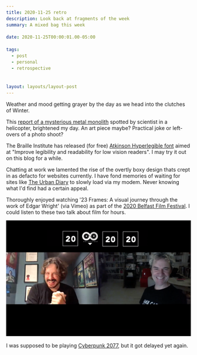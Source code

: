 ```yaml
---
title: 2020-11-25 retro
description: Look back at fragments of the week
summary: A mixed bag this week

date: 2020-11-25T00:00:01.00-05:00

tags:
  - post
  - personal
  - retrospective


layout: layouts/layout-post
---
```

Weather and mood getting grayer by the day as we head into the clutches of Winter.

This [report of a mysterious metal monolith](https://futurism.com/the-byte/scientists-discover-mysterious-metal-monolith-wilderness?mc_eid=32992e9027&mc_cid=0c5ed0380b "article from The Futurist") spotted by scientist in a helicopter, brightened my day.  An art piece maybe? Practical joke or left-overs of a photo shoot?

The Braille Institute has released (for free) [Atkinson Hyperlegible font](https://www.brailleinstitute.org/freefont) aimed at "Improve legibility and readability for low vision readers". I may try it out on this blog for a while.

Chatting at work we lamented the rise of the overtly boxy design thats crept in as defacto for websites currently. I have fond memories of waiting for sites like [The Urban Diary](https://web.archive.org/web/19970212183913/http://gertrude.art.uiuc.edu/ludgate/the/place/urban_diary/index.html "captured at the Web Archive") to slowly load via my modem. Never knowing what I'd find had a certain appeal.

Thoroughly enjoyed watching '23 Frames: A visual journey through the work of Edgar Wright' (via Vimeo) as part of the [2020 Belfast Film Festival](https://belfastfilmfestival.org). I could listen to these two talk about film for hours.

![Edgar Wright and Mark Cousins laughing](/img/2020-11-24-edgar-wright-mark-cousins.jpg)

I was supposed to be playing [Cyberpunk 2077](https://www.cyberpunk.net "official website"), but it got delayed yet again.

